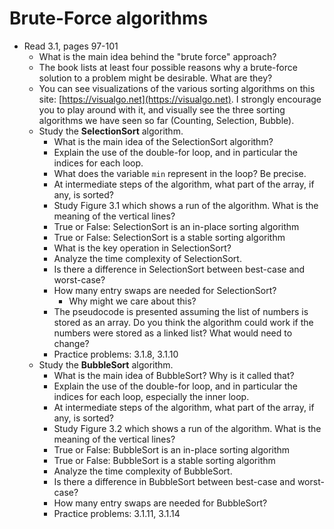 # Brute-Force algorithms

- Read 3.1, pages 97-101
    - What is the main idea behind the "brute force" approach?
    - The book lists at least four possible reasons why a brute-force solution to a problem might be desirable. What are they?
    - You can see visualizations of the various sorting algorithms on this site: [https://visualgo.net](https://visualgo.net). I strongly encourage you to play around with it, and visually see the three sorting algorithms we have seen so far (Counting, Selection, Bubble).
    - Study the **SelectionSort** algorithm.
        - What is the main idea of the SelectionSort algorithm?
        - Explain the use of the double-for loop, and in particular the indices for each loop.
        - What does the variable `min` represent in the loop? Be precise.
        - At intermediate steps of the algorithm, what part of the array, if any, is sorted?
        - Study Figure 3.1 which shows a run of the algorithm. What is the meaning of the vertical lines?
        - True or False: SelectionSort is an in-place sorting algorithm
        - True or False: SelectionSort is a stable sorting algorithm
        - What is the key operation in SelectionSort?
        - Analyze the time complexity of SelectionSort.
        - Is there a difference in SelectionSort between best-case and worst-case?
        - How many entry swaps are needed for SelectionSort?
            - Why might we care about this?
        - The pseudocode is presented assuming the list of numbers is stored as an array. Do you think the algorithm could work if the numbers were stored as a linked list? What would need to change?
        - Practice problems: 3.1.8, 3.1.10
    - Study the **BubbleSort** algorithm.
        - What is the main idea of BubbleSort? Why is it called that?
        - Explain the use of the double-for loop, and in particular the indices for each loop, especially the inner loop.
        - At intermediate steps of the algorithm, what part of the array, if any, is sorted?
        - Study Figure 3.2 which shows a run of the algorithm. What is the meaning of the vertical lines?
        - True or False: BubbleSort is an in-place sorting algorithm
        - True or False: BubbleSort is a stable sorting algorithm
        - Analyze the time complexity of BubbleSort.
        - Is there a difference in BubbleSort between best-case and worst-case?
        - How many entry swaps are needed for BubbleSort?
        - Practice problems: 3.1.11, 3.1.14
